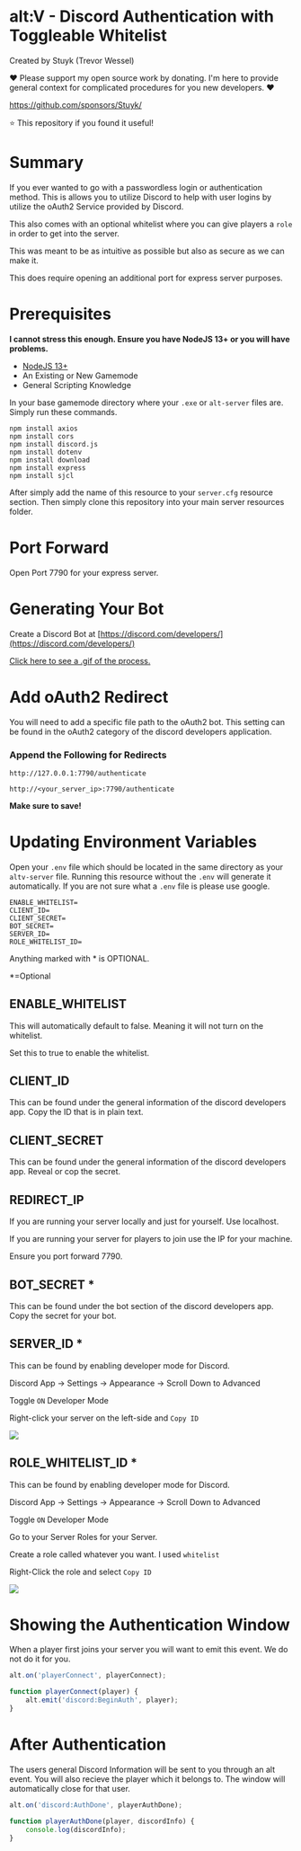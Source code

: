 # alt:V - Discord Authentication with Toggleable Whitelist

Created by Stuyk (Trevor Wessel)

❤️ Please support my open source work by donating. I'm here to provide general context for complicated procedures for you new developers. ❤️

https://github.com/sponsors/Stuyk/

⭐ This repository if you found it useful!

# Summary

If you ever wanted to go with a passwordless login or authentication method. This is allows you to utilize Discord to help with user logins by utilize the oAuth2 Service provided by Discord.

This also comes with an optional whitelist where you can give players a `role` in order to get into the server.

This was meant to be as intuitive as possible but also as secure as we can make it.

This does require opening an additional port for express server purposes.

# Prerequisites

**I cannot stress this enough. Ensure you have NodeJS 13+ or you will have problems.**

-   [NodeJS 13+](https://nodejs.org/en/download/current/)
-   An Existing or New Gamemode
-   General Scripting Knowledge

In your base gamemode directory where your `.exe` or `alt-server` files are. Simply run these commands.

```
npm install axios
npm install cors
npm install discord.js
npm install dotenv
npm install download
npm install express
npm install sjcl
```

After simply add the name of this resource to your `server.cfg` resource section.
Then simply clone this repository into your main server resources folder.

# Port Forward

Open Port 7790 for your express server.

# Generating Your Bot

Create a Discord Bot at [https://discord.com/developers/](https://discord.com/developers/)

[Click here to see a .gif of the process.](https://gfycat.com/AncientPositiveBobcat)

# Add oAuth2 Redirect

You will need to add a specific file path to the oAuth2 bot. This setting can be found in the oAuth2 category of the discord developers application.

### Append the Following for Redirects

`http://127.0.0.1:7790/authenticate`

`http://<your_server_ip>:7790/authenticate`

**Make sure to save!**

# Updating Environment Variables

Open your `.env` file which should be located in the same directory as your `altv-server` file. Running this resource without the `.env` will generate it automatically. If you are not sure what a `.env` file is please use google.

```
ENABLE_WHITELIST=
CLIENT_ID=
CLIENT_SECRET=
BOT_SECRET=
SERVER_ID=
ROLE_WHITELIST_ID=
```

Anything marked with \* is OPTIONAL.

\*=Optional

## ENABLE_WHITELIST

This will automatically default to false. Meaning it will not turn on the whitelist.

Set this to true to enable the whitelist.

## CLIENT_ID

This can be found under the general information of the discord developers app. Copy the ID that is in plain text.

## CLIENT_SECRET

This can be found under the general information of the discord developers app. Reveal or cop the secret.

## REDIRECT_IP

If you are running your server locally and just for yourself. Use localhost.

If you are running your server for players to join use the IP for your machine.

Ensure you port forward 7790.

## BOT_SECRET \*

This can be found under the bot section of the discord developers app. Copy the secret for your bot.

## SERVER_ID \*

This can be found by enabling developer mode for Discord.

Discord App -> Settings -> Appearance -> Scroll Down to Advanced

Toggle `ON` Developer Mode

Right-click your server on the left-side and `Copy ID`

![](https://i.imgur.com/999mRsI.jpeg)

## ROLE_WHITELIST_ID \*

This can be found by enabling developer mode for Discord.

Discord App -> Settings -> Appearance -> Scroll Down to Advanced

Toggle `ON` Developer Mode

Go to your Server Roles for your Server.

Create a role called whatever you want. I used `whitelist`

Right-Click the role and select `Copy ID`

![](https://i.imgur.com/Dry1GlD.jpeg)

# Showing the Authentication Window

When a player first joins your server you will want to emit this event. We do not do it for you.

```js
alt.on('playerConnect', playerConnect);

function playerConnect(player) {
    alt.emit('discord:BeginAuth', player);
}
```

# After Authentication

The users general Discord Information will be sent to you through an alt event.
You will also recieve the player which it belongs to.
The window will automatically close for that user.

```js
alt.on('discord:AuthDone', playerAuthDone);

function playerAuthDone(player, discordInfo) {
    console.log(discordInfo);
}
```
